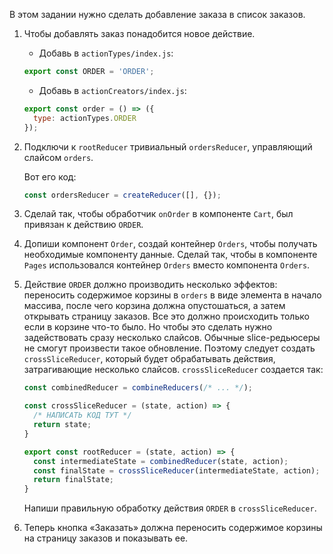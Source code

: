 В этом задании нужно сделать добавление заказа в список заказов.

1. Чтобы добавлять заказ понадобится новое действие.
      - Добавь в `actionTypes/index.js`:
      ```js
      export const ORDER = 'ORDER';
      ```
      - Добавь в `actionCreators/index.js`:
      ```js
      export const order = () => ({
        type: actionTypes.ORDER
      });
      ```

2. Подключи к `rootReducer` тривиальный `ordersReducer`, управляющий слайсом `orders`.
    
    Вот его код:
    ```js
    const ordersReducer = createReducer([], {});
    ```

3. Сделай так, чтобы обработчик `onOrder` в компоненте `Cart`, был привязан к действию `ORDER`.

4. Допиши компонент `Order`, создай контейнер `Orders`, чтобы получать необходимые компоненту данные.
Сделай так, чтобы в компоненте `Pages` использовался контейнер `Orders` вместо компонента `Orders`.

5. Действие `ORDER` должно производить несколько эффектов: переносить содержимое корзины в `orders`
в виде элемента в начало массива, после чего корзина должна опустошаться, а затем открывать страницу заказов.
Все это должно происходить только если в корзине что-то было.
Но чтобы это сделать нужно задействовать сразу несколько слайсов.
Обычные slice-редьюсеры не смогут произвести такое обновление. Поэтому следует создать `crossSliceReducer`,
который будет обрабатывать действия, затрагивающие несколько слайсов.
`crossSliceReducer` создается так:
    ```js
    const combinedReducer = combineReducers(/* ... */);
    
    const crossSliceReducer = (state, action) => {
      /* НАПИСАТЬ КОД ТУТ */
      return state;
    }
    
    export const rootReducer = (state, action) => {
      const intermediateState = combinedReducer(state, action);
      const finalState = crossSliceReducer(intermediateState, action);
      return finalState;
    }
    
    ```
    Напиши правильную обработку действия `ORDER` в `crossSliceReducer`.

6. Теперь кнопка «Заказать» должна переносить содержимое корзины на страницу заказов и показывать ее.
